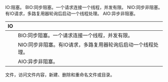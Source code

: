 IO:阻塞。
BIO:同步阻塞。一个请求连接一个线程，并发有限。
NIO:同步非阻塞。有IO请求，多路复用器轮询后启动一个线程处理。
AIO:异步非阻塞。

| IO   |                                                              |
| ---- | ------------------------------------------------------------ |
|      | BIO:同步阻塞。一个请求连接一个线程，并发有限。               |
|      | NIO:同步非阻塞。有IO请求，多路复用器轮询后启动一个线程处理。 |
|      | AIO:异步非阻塞。                                             |

文件，访问文件内容，新建、删除和重命名文件或目录。
